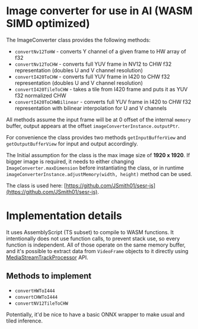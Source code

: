 # Image converter for use in AI (WASM SIMD optimized)

The ImageConverter class provides the following methods:

* `convertNv12ToHW` - converts Y channel of a given frame to HW array of f32
* `convertNv12ToCHW` - converts full YUV frame in NV12 to CHW f32 representation (doubles U and V channel resolution)
* `convertI420ToCHW` - converts full YUV frame in I420 to CHW f32 representation (doubles U and V channel resolution)
* `convertI420TileToCHW` - takes a tile from I420 frame and puts it as YUV f32 normalized CHW
* `convertI420ToCHWBilinear` - converts full YUV frame in I420 to CHW f32 representation with bilinear interpolation for U and V channels

All methods assume the input frame will be at 0 offset of the internal `memory` buffer,
output appears at the offset `imageConverterInstance.outputPtr`.

For convenience the class provides two methods `getInputBufferView` and
`getOutputBufferView` for input and output accordingly.

The Initial assumption for the class is the max image size of **1920 x 1920**.
If bigger image is required, it needs to either changing `ImageConverter.maxDimension` before instantiating
the class, or in runtime `imageConverterInstance.adjustMemory(width, height)` method can be used.

The class is used here: [https://github.com/JSmith01/sesr-js](https://github.com/JSmith01/sesr-js).


# Implementation details

It uses AssemblyScript (TS subset) to compile to WASM functions.
It intentionally does not use function calls, to prevent stack use,
so every function is independent. All of those operate on the same memory buffer,
and it's possible to extract data from `VideoFrame` objects to it directly using
[MediaStreamTrackProcessor](https://developer.mozilla.org/en-US/docs/Web/API/MediaStreamTrackProcessor) API.


## Methods to implement

* `convertHWToI444`
* `convertCHWToI444`
* `convertNV12TileToCHW`

Potentially, it'd be nice to have a basic ONNX wrapper to make usual and tiled inference.
